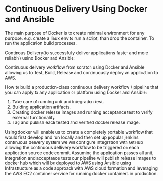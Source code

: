 # Continuous Delivery Using Docker and Ansible
The main purpose of Docker is to create minimal environment for any purpose.
e.g. create a linux env to run a script, than drop the container.
To run the application build processes.

Continous Delivery(to successfully deliver applications faster and more reliably) using Docker and Ansible:

Continuous delivery workflow from scratch using Docker and Ansible allowing us to Test, Build, Release and continuously deploy an application to AWS.

How to build a production-class continuous delivery workflow / pipeline that you can apply to any application or platform using Docker and Ansible:
1. Take care of running unit and integration test.
2. Building application artifacts.
3. Creating docker release images and running acceptance test to verify external functionality.
4. Tag and publish each tested and verified docker release image.

Using docker will enable us to create a completely portable workflow that would first develop and run locally and then set up popular jenkins continuous delivery system we will configure integration with GitHub allowing the continuous dellivery workflow to be triggered on each application source code commit. Assuming the application passes all unit, integration and acceptance tests our pipeline will publish release images to docker hub which will be deployed to AWS using Ansible using Infrastructure as a code approach with AWS cloud formation and leveraging the AWS EC2 container service for running docker containers in production.
